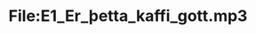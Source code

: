 ---
title: File:E1_Er_þetta_kaffi_gott.mp3
recording of: Er þetta kaffi gott?
reading speed: slow
speaker: E
license: CC0
---